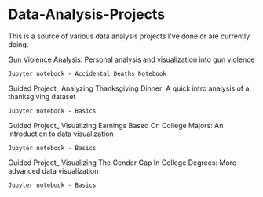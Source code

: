 # Data-Analysis-Projects
This is a source of various data analysis projects I've done or are currently doing.

Gun Violence Analysis: 
Personal analysis and visualization into gun violence

    Jupyter notebook - Accidental_Deaths_Notebook

Guided Project_ Analyzing Thanksgiving Dinner:
  A quick intro analysis of a thanksgiving dataset
    
    Jupyter notebook - Basics
  
Guided Project_ Visualizing Earnings Based On College Majors:
  An introduction to data visualization
    
    Jupyter notebook - Basics
  
Guided Project_ Visualizing The Gender Gap In College Degrees:
  More advanced data visualization
    
    Jupyter notebook - Basics

